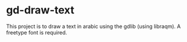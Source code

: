 # gd-draw-text
This project is to draw a text in arabic using the gdlib (using
libraqm). A freetype font is required.
